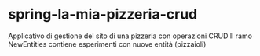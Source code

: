# spring-la-mia-pizzeria-crud
 Applicativo di gestione del sito di una pizzeria con operazioni CRUD
 Il ramo NewEntities contiene esperimenti con nuove entità (pizzaioli)
